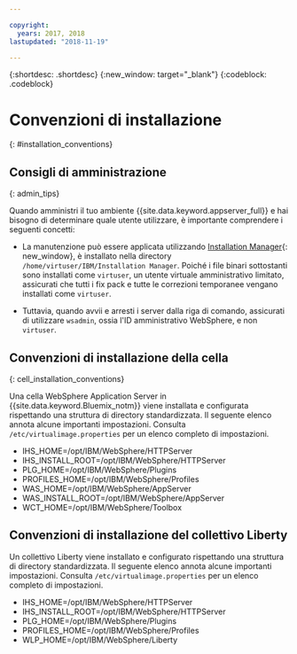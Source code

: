 ```yaml
---

copyright:
  years: 2017, 2018
lastupdated: "2018-11-19"

---
```


{:shortdesc: .shortdesc}
{:new_window: target="_blank"}
{:codeblock: .codeblock}

# Convenzioni di installazione
{: #installation_conventions}

## Consigli di amministrazione
{: admin_tips}

Quando amministri il tuo ambiente {{site.data.keyword.appserver_full}} e hai bisogno di determinare quale utente utilizzare, è importante comprendere i seguenti concetti:

 * La manutenzione può essere applicata utilizzando [Installation Manager](http://www.ibm.com/support/knowledgecenter/SSDV2W_1.8.3/com.ibm.cic.agent.ui.doc/helpindex_imic.html){: new_window}, è installato nella directory `/home/virtuser/IBM/Installation Manager`. Poiché i file binari sottostanti sono installati come `virtuser`, un utente virtuale amministrativo limitato, assicurati che tutti i fix pack e tutte le correzioni temporanee vengano installati come `virtuser`.

 * Tuttavia, quando avvii e arresti i server dalla riga di comando, assicurati di utilizzare `wsadmin`, ossia l'ID amministrativo WebSphere, e non `virtuser`.

## Convenzioni di installazione della cella
{: cell_installation_conventions}

Una cella WebSphere Application Server in {{site.data.keyword.Bluemix_notm}} viene installata e configurata rispettando una struttura di directory standardizzata. Il seguente elenco annota alcune importanti impostazioni.  Consulta `/etc/virtualimage.properties` per un elenco completo di impostazioni.

* IHS_HOME=/opt/IBM/WebSphere/HTTPServer
* IHS_INSTALL_ROOT=/opt/IBM/WebSphere/HTTPServer
* PLG_HOME=/opt/IBM/WebSphere/Plugins
* PROFILES_HOME=/opt/IBM/WebSphere/Profiles
* WAS_HOME=/opt/IBM/WebSphere/AppServer
* WAS_INSTALL_ROOT=/opt/IBM/WebSphere/AppServer
* WCT_HOME=/opt/IBM/WebSphere/Toolbox

## Convenzioni di installazione del collettivo Liberty

Un collettivo Liberty viene installato e configurato rispettando una struttura di directory standardizzata. Il seguente elenco annota alcune importanti impostazioni.  Consulta `/etc/virtualimage.properties` per un elenco completo di impostazioni.

* IHS_HOME=/opt/IBM/WebSphere/HTTPServer
* IHS_INSTALL_ROOT=/opt/IBM/WebSphere/HTTPServer
* PLG_HOME=/opt/IBM/WebSphere/Plugins
* PROFILES_HOME=/opt/IBM/WebSphere/Profiles
* WLP_HOME=/opt/IBM/WebSphere/Liberty
